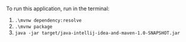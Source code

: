 To run this application, run in the terminal:
1. ```.\mvnw dependency:resolve``` 
2. ```.\mvnw package```
3. ```java -jar target/java-intellij-idea-and-maven-1.0-SNAPSHOT.jar```
